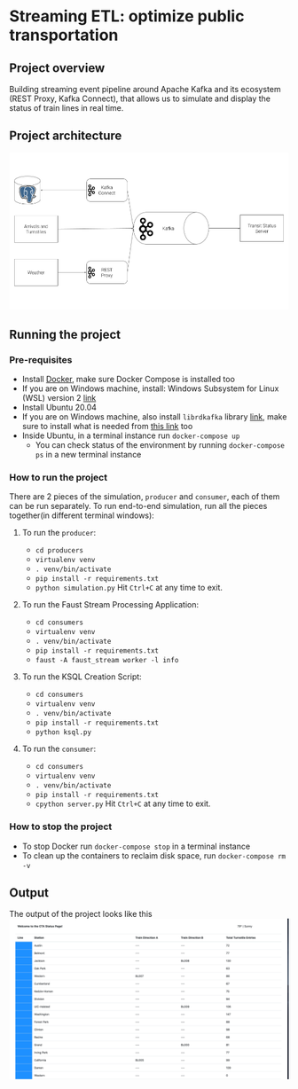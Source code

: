 
# Streaming ETL: optimize public transportation

## Project overview

Building streaming event pipeline around Apache Kafka and its ecosystem (REST Proxy, Kafka Connect), that allows us to simulate and display the status of train lines in real time. 

## Project architecture

![Architecture for the project](/images/diagram.png)

## Running the project

### Pre-requisites

- Install [Docker](https://docs.docker.com/engine/install/), make sure Docker Compose is installed too
- If you are on Windows machine, install: Windows Subsystem for Linux (WSL) version 2 [link](https://learn.microsoft.com/en-us/windows/wsl/install)
- Install Ubuntu 20.04
- If you are on Windows machine, also install `librdkafka` library [link](https://github.com/confluentinc/librdkafka), make sure to install what is needed from [this link](https://docs.confluent.io/platform/current/installation/installing_cp/deb-ubuntu.html#get-the-software) too
- Inside Ubuntu, in a terminal instance run `docker-compose up`
    - You can check status of the environment by running `docker-compose ps` in a new terminal instance

### How to run the project

There are 2 pieces of the simulation, `producer` and `consumer`, each of them can be run separately. To run end-to-end simulation, run all the pieces together(in different terminal windows): 
1. To run the `producer`:
    - `cd producers`
    - `virtualenv venv`
    - `. venv/bin/activate`
    - `pip install -r requirements.txt`
    - `python simulation.py`
Hit `Ctrl+C` at any time to exit.

2. To run the Faust Stream Processing Application:
    - `cd consumers`
    - `virtualenv venv`
    - `. venv/bin/activate`
    - `pip install -r requirements.txt`
    - `faust -A faust_stream worker -l info`

3. To run the KSQL Creation Script:
    - `cd consumers`
    - `virtualenv venv`
    - `. venv/bin/activate`
    - `pip install -r requirements.txt`
    - `python ksql.py`

4. To run the `consumer`:
    - `cd consumers`
    - `virtualenv venv`
    - `. venv/bin/activate`
    - `pip install -r requirements.txt`
    - `cpython server.py`
Hit `Ctrl+C` at any time to exit.

### How to stop the project
- To stop Docker run `docker-compose stop` in a terminal instance
- To clean up the containers to reclaim disk space, run `docker-compose rm -v`

## Output

The output of the project looks like this
![Project output](/images/ui.png)